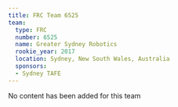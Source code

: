 ```yaml
---
title: FRC Team 6525
team:
  type: FRC
  number: 6525
  name: Greater Sydney Robotics
  rookie_year: 2017
  location: Sydney, New South Wales, Australia
  sponsors:
  - Sydney TAFE
---
```


No content has been added for this team